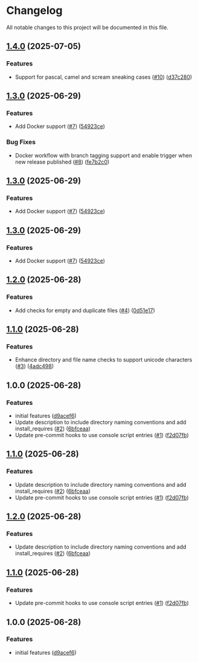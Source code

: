 # Changelog

All notable changes to this project will be documented in this file.

## [1.4.0](https://github.com/ahmet-enes-demir/pre-commit-filename-linter/compare/v1.3.0...v1.4.0) (2025-07-05)


### Features

* Support for pascal, camel and scream sneaking cases ([#10](https://github.com/ahmet-enes-demir/pre-commit-filename-linter/issues/10)) ([d37c280](https://github.com/ahmet-enes-demir/pre-commit-filename-linter/commit/d37c2808d8fbbcdd829b23cb5dae135e302d4eb7))

## [1.3.0](https://github.com/ahmet-enes-demir/pre-commit-filename-linter/compare/v1.2.0...v1.3.0) (2025-06-29)


### Features

* Add Docker support ([#7](https://github.com/ahmet-enes-demir/pre-commit-filename-linter/issues/7)) ([54923ce](https://github.com/ahmet-enes-demir/pre-commit-filename-linter/commit/54923ce7145fc70129fae4d5b7515cdb46751e9f))


### Bug Fixes

*  Docker workflow with branch tagging support and enable trigger when new release published ([#8](https://github.com/ahmet-enes-demir/pre-commit-filename-linter/issues/8)) ([fe7b2c0](https://github.com/ahmet-enes-demir/pre-commit-filename-linter/commit/fe7b2c08ed070bafc985855272fa8700fe311446))

## [1.3.0](https://github.com/ahmet-enes-demir/pre-commit-filename-linter/compare/v1.2.0...v1.3.0) (2025-06-29)


### Features

* Add Docker support ([#7](https://github.com/ahmet-enes-demir/pre-commit-filename-linter/issues/7)) ([54923ce](https://github.com/ahmet-enes-demir/pre-commit-filename-linter/commit/54923ce7145fc70129fae4d5b7515cdb46751e9f))

## [1.3.0](https://github.com/ahmet-enes-demir/pre-commit-filename-linter/compare/v1.2.0...v1.3.0) (2025-06-29)


### Features

* Add Docker support ([#7](https://github.com/ahmet-enes-demir/pre-commit-filename-linter/issues/7)) ([54923ce](https://github.com/ahmet-enes-demir/pre-commit-filename-linter/commit/54923ce7145fc70129fae4d5b7515cdb46751e9f))

## [1.2.0](https://github.com/ahmet-enes-demir/pre-commit-filename-linter/compare/v1.1.0...v1.2.0) (2025-06-28)


### Features

* Add checks for empty and duplicate files ([#4](https://github.com/ahmet-enes-demir/pre-commit-filename-linter/issues/4)) ([0d51e17](https://github.com/ahmet-enes-demir/pre-commit-filename-linter/commit/0d51e17694bb4957107558b314f558104368372a))

## [1.1.0](https://github.com/ahmet-enes-demir/pre-commit-filename-linter/compare/v1.0.0...v1.1.0) (2025-06-28)


### Features

* Enhance directory and file name checks to support unicode characters ([#3](https://github.com/ahmet-enes-demir/pre-commit-filename-linter/issues/3)) ([4adc498](https://github.com/ahmet-enes-demir/pre-commit-filename-linter/commit/4adc49823aed11fed47d03645215a15baead7415))

## 1.0.0 (2025-06-28)


### Features

* initial features ([d9acef6](https://github.com/ahmet-enes-demir/pre-commit-filename-linter/commit/d9acef68391e5fbe0e0394877b582769597a13cc))
* Update description to include directory naming conventions and add install_requires ([#2](https://github.com/ahmet-enes-demir/pre-commit-filename-linter/issues/2)) ([6bfceaa](https://github.com/ahmet-enes-demir/pre-commit-filename-linter/commit/6bfceaa1c235786a8da97412dc0cdb51fb349fb8))
* Update pre-commit hooks to use console script entries ([#1](https://github.com/ahmet-enes-demir/pre-commit-filename-linter/issues/1)) ([f2d07fb](https://github.com/ahmet-enes-demir/pre-commit-filename-linter/commit/f2d07fb47f77c6a48e0b67fea8c620dce376f213))

## [1.1.0](https://github.com/ahmet-enes-demir/pre-commit-filename-linter/compare/v1.0.0...v1.1.0) (2025-06-28)


### Features

* Update description to include directory naming conventions and add install_requires ([#2](https://github.com/ahmet-enes-demir/pre-commit-filename-linter/issues/2)) ([6bfceaa](https://github.com/ahmet-enes-demir/pre-commit-filename-linter/commit/6bfceaa1c235786a8da97412dc0cdb51fb349fb8))
* Update pre-commit hooks to use console script entries ([#1](https://github.com/ahmet-enes-demir/pre-commit-filename-linter/issues/1)) ([f2d07fb](https://github.com/ahmet-enes-demir/pre-commit-filename-linter/commit/f2d07fb47f77c6a48e0b67fea8c620dce376f213))

## [1.2.0](https://github.com/ahmet-enes-demir/pre-commit-filename-linter/compare/v1.1.0...v1.2.0) (2025-06-28)


### Features

* Update description to include directory naming conventions and add install_requires ([#2](https://github.com/ahmet-enes-demir/pre-commit-filename-linter/issues/2)) ([6bfceaa](https://github.com/ahmet-enes-demir/pre-commit-filename-linter/commit/6bfceaa1c235786a8da97412dc0cdb51fb349fb8))

## [1.1.0](https://github.com/ahmet-enes-demir/pre-commit-filename-linter/compare/v1.0.0...v1.1.0) (2025-06-28)


### Features

* Update pre-commit hooks to use console script entries ([#1](https://github.com/ahmet-enes-demir/pre-commit-filename-linter/issues/1)) ([f2d07fb](https://github.com/ahmet-enes-demir/pre-commit-filename-linter/commit/f2d07fb47f77c6a48e0b67fea8c620dce376f213))

## 1.0.0 (2025-06-28)


### Features

* initial features ([d9acef6](https://github.com/ahmet-enes-demir/pre-commit-filename-linter/commit/d9acef68391e5fbe0e0394877b582769597a13cc))

